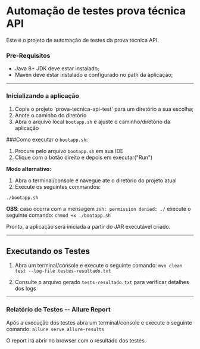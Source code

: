 # Automação de testes prova técnica API

Este é o projeto de automação de testes da prova técnica API.

### Pre-Requisitos
* Java 8+ JDK deve estar instalado;
* Maven deve estar instalado e configurado no path da aplicação;
---

### Inicializando a aplicação

1. Copie o projeto 'prova-tecnica-api-test' para um diretório a sua escolha;
1. Anote o caminho do diretório
1. Abra o arquivo local `bootapp.sh` e ajuste o caminho/diretório da aplicação


###Como executar o `bootapp.sh`:
1. Procure pelo arquivo `bootapp.sh` em sua IDE
1. Clique com o botão direito e depois em executar("Run")

**Modo alternativo:** 
1. Abra o terminal/console e navegue ate o diretório do projeto atual
1. Execute os seguintes commandos:

```bash
./bootapp.sh 
```

**OBS**: caso ocorra com a mensagem `zsh: permission denied: ./` execute o seguinte comando: `chmod +x ./bootapp.sh`

Pronto, a aplicação será iniciada a partir do JAR executável criado.

---
## Executando os Testes

1. Abra um terminal/console e execute o seguinte comando:
`mvn clean test --log-file testes-resultado.txt`

1. Consulte o arquivo gerado `tests-resultado.txt` para verificar detalhes dos logs

---
### Relatório de Testes -- Allure Report

Após a execução dos testes abra um terminal/console e execute o seguinte comando:
`allure serve allure-results`

O report irá abrir no browser com o resultado dos testes.